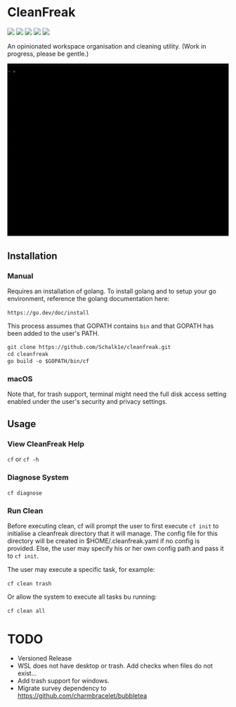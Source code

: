 <h1 align="left">
  CleanFreak
</h1>

<div align="left">
  <p>
    <img src="https://github.com/Schalk1e/cleanfreak/workflows/lint/badge.svg" width="90" />
    <img src="https://github.com/Schalk1e/cleanfreak/workflows/release/badge.svg" width="120" />
    <img src="https://github.com/Schalk1e/cleanfreak/workflows/test/badge.svg" width="90" />
    <img src="https://img.shields.io/badge/version-0.1.0-orange" width="85"/>
    <img src="https://img.shields.io/badge/license-MIT-blue" width="80"/>

  </p>
</div>

An opinionated workspace organisation and cleaning utility. (Work in progress, please be gentle.)

<div align="center">
  <img src="assets/usage.gif" alt="Demo GIF" width="750"/>
</div>

## Installation

### Manual

Requires an installation of golang. To install golang and to setup your go environment, reference the golang documentation here:

`https://go.dev/doc/install`

This process assumes that GOPATH contains `bin` and that GOPATH has been added to the user's PATH.

```
git clone https://github.com/Schalk1e/cleanfreak.git
cd cleanfreak
go build -o $GOPATH/bin/cf
```

### macOS

Note that, for trash support, terminal might need the full disk access setting enabled under the user's security and privacy settings.

## Usage

### View CleanFreak Help

`cf`  or `cf -h`

### Diagnose System

`cf diagnose`

### Run Clean

Before executing clean, cf will prompt the user to first execute `cf init` to initialise a cleanfreak directory that it will manage. The config file for this directory will be created in $HOME/.cleanfreak.yaml if no config is provided. Else, the user may specify his or her own config path and pass it to `cf init`.

The user may execute a specific task, for example:

`cf clean trash`

Or allow the system to execute all tasks bu running:

`cf clean all`

# TODO

- Versioned Release
- WSL does not have desktop or trash. Add checks when files do not exist...
- Add trash support for windows.
- Migrate survey dependency to https://github.com/charmbracelet/bubbletea
